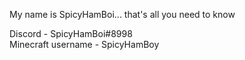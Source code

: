 My name is SpicyHamBoi... that's all you need to know


Discord - SpicyHamBoi#8998 <br />
Minecraft username - SpicyHamBoy <br />

